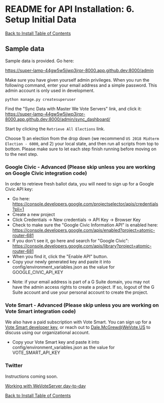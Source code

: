 # README for API Installation: 6. Setup Initial Data

[Back to Install Table of Contents](README_API_INSTALL.md)


## Sample data
Sample data is provided. Go here:

   https://super-lamp-44gw5w5jjwp3jrpr-8000.app.github.dev:8000/admin
    
Make sure you have given yourself admin privileges. When you run the following command, enter your email address and a simple password. This admin account is only used in development.

    python manage.py createsuperuser
    
Find the "Sync Data with Master We Vote Servers" link, and click it: https://super-lamp-44gw5w5jjwp3jrpr-8000.app.github.dev:8000/admin/sync_dashboard/

Start by clicking the `Retrieve All Elections` link.

Choose 1) an election from the drop down (we recommend `US 2018 Midterm Election - 6000`, and 2) your local state, and then run all scripts from top to bottom. Please make sure to let each step finish running before moving on to the next step.
 
### Google Civic - Advanced (Please skip unless you are working on Google Civic integration code)
In order to retrieve fresh ballot data, you will need to sign up for a Google Civic API key:

  - Go here:  https://console.developers.google.com/projectselector/apis/credentials?pli=1
  - Create a new project
  - Click Credentials -> New credentials -> API Key -> Browser Key
  - Check to make sure the "Google Civic Information API" is enabled here: https://console.developers.google.com/apis/enabled?project=atomic-router-681
  - If you don't see it, go here and search for "Google Civic": https://console.developers.google.com/apis/library?project=atomic-router-681
  - When you find it, click the "Enable API" button.
  - Copy your newly generated key and paste it into config/environment_variables.json as the value for GOOGLE_CIVIC_API_KEY
  
  
  * Note: if your email address is part of a G Suite domain, you may not have the admin access rights to create a project.  If so, logout of the G Suite account and use your personal account to create the project.
  
  
### Vote Smart - Advanced (Please skip unless you are working on Vote Smart integration code)
We also have a paid subscription with Vote Smart. You can sign up for a 
[Vote Smart developer key](http://votesmart.org/share/api/register#.VrIx4VMrJhE), or reach out to 
Dale.McGrew@WeVote.US to discuss using our organizational account.

  - Copy your Vote Smart key and paste it into config/environment_variables.json as the value for VOTE_SMART_API_KEY
  
### Twitter
Instructions coming soon.
    
[Working with WeVoteServer day-to-day](README_WORKING_WITH_WE_VOTE_SERVER.md)

[Back to Install Table of Contents](README_API_INSTALL.md)
